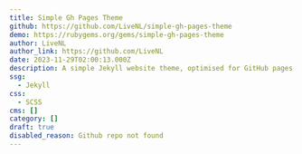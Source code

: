 ```yaml
---
title: Simple Gh Pages Theme
github: https://github.com/LiveNL/simple-gh-pages-theme
demo: https://rubygems.org/gems/simple-gh-pages-theme
author: LiveNL
author_link: https://github.com/LiveNL
date: 2023-11-29T02:00:13.000Z
description: A simple Jekyll website theme, optimised for GitHub pages
ssg:
  - Jekyll
css:
  - SCSS
cms: []
category: []
draft: true
disabled_reason: Github repo not found
---
```

